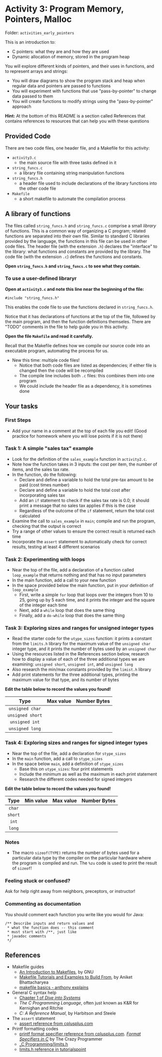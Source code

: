 # Activity 3: Program Memory, Pointers, Malloc

Folder: `activities_early_pointers`

This is an introduction to:
* C pointers: what they are and how they are used
* Dynamic allocation of memory, stored in the program heap

You will explore different kinds of pointers, and their uses in functions,
and to represent arrays and strings:
- You will draw diagrams to show the program stack and heap when regular data
and pointers are passed to functions
- You will experiment with functions that use "pass-by-pointer" to change
data passed to them
- You will create functions to modify strings using the "pass-by-pointer" 
approach
	
**Hint:** At the bottom of this README is a section called References that 
contains references to resources that can help you with these questions

## Provided Code

There are two code files, one header file, and a Makefile for this activity:

- `activity3.c`
    - the main source file with three tasks defined in it
- `string_funcs.c`
    - a library file containing string manipulation functions
- `string_funcs.h`
    - a header file used to include declarations of the library functions into
the other code file
- `Makefile`
    - a short makefile to automate the compilation process


## A library of functions

The files called `string_funcs.h` and `string_funcs.c` comprise a small
*library* of functions. This is a common way of organizing a C program; related
functions are separated into their own file. Similar to standard C libraries
provided by the language, the functions in this file can be used in other code
files. The header file (with the extension `.h`) declares the "interface" to the
library: what functions and constants are provided by the library. The code 
file (with the extension `.c`) defines the functions and constants.

**Open `string_funcs.h` and `string_funcs.c` to see what they contain.**


### To use a user-defined libraryr

**Open at `activity3.c` and note this line near the beginning of the file:**

	#include "string_funcs.h"

This enables the code file to use the functions declared in `string_funcs.h`.

Notice that it has declarations of functions at the top of the file, followed 
by the main program, and then the function definitions 
themseles. There are "TODO" comments in the file to help guide you in this 
activity.

**Open the file `Makefile` and read it carefully.**

Recall that the Makefile defines how we compile our source code into an 
executable program, automating the process for us.

- New this time: multiple code files!
    - Notice that both code files are listed as dependencies; if either file
is changed then the code will be recompiled
    - The compile line includes both `.c` files: this combines them into one
program
    - We could include the header file as a dependency, it is sometimes done


## Your tasks

### First Steps
- Add your name in a comment at the top of each file you edit! (Good practice
for homework where you will lose points if it is not there) 


### Task 1: A simple "sales tax" example

- Look for the definition of the `sales_example` function in `activity2.c`. 
- Note how the function takes in 3 inputs: the cost per item, the number of 
items, and the sales tax rate.
- In the function, do the following:
    - Declare and define a variable to hold the total pre-tax amount to be paid 
    (cost times number)
    - Declare and define a variable to hold the total cost after incorporating 
    sales tax
    - Add an `if` statement to check if the sales tax rate is 0.0; it should 
    print a message that no sales tax applies if this is the case
    - Regardless of the outcome of the `if` statement, return the total cost 
    calculated
- Examine the call to `sales_example` in `main`; compile and run the program, 
checking that the output is correct
- Try a range of other values to ensure the correct result is returned each time
- Incorporate the `assert` statement to automatically check for correct results,
testing at least 4 different scenarios

### Task 2: Experimenting with loops

- Near the top of the file, add a declaration of a function called 
`loop_example` that returns nothing and that has no input parameters
- In the main function, add a call to your new function
- In the space provided below the main function, put in your definition of 
`loop_example`
    - First, write a simple `for` loop that loops over the integers from 10 to 
    25, going up by 5 each time, and it prints the integer and the square of the 
    integer each time
    - Next, add a `while` loop that does the same thing
    - Finally, add a `do-while` loop that does the same thing


### Task 3: Exploring sizes and ranges for unsigned integer types

- Read the starter code for the `utype_sizes` function: it prints a constant 
from the `limits.h` library for the maximum value of 
the `unsigned char` integer type, and it prints the number of bytes used by an 
`unsigned char`
- Using the resources listed in the References section below, research how to 
display a value of each of the three additional types we are examining: 
`unsigned short`, `unsigned int`, and `unsigned long`
- Also research the min/max constants provided by the `limist.h` library
- Add print statements for the three additional types, printing the
maximum value for that type, and its number of bytes

**Edit the table below to record the values you found!**

| Type              | Max value  | Number Bytes |
| :-------------:   | :-------:  | :----------: |
| `unsigned char`   |            |              |
| `unsigned short`  |            |              |
| `unsigned int`    |            |              |
| `unsigned long`   |            |              |


### Task 4: Exploring sizes and ranges for signed integer types
- Near the top of the file, add a declaration for `stype_sizes`
- In the `main` function, add a call to `stype_sizes`
- In the space below `main`, add a definition of `stype_sizes`
    - Base this on `utype_sizes`: four print statements
    - Include the minimum as well as the maximum in each print statement
    - Research the different codes needed for signed integers

**Edit the table below to record the values you found!**

| Type     | Min value  | Max value  | Number Bytes |
| :----:   | :--------: | :--------: | :----------: |
| `char`   |            |            |              |
| `short`  |            |            |              |
| `int`    |            |            |              |
| `long`   |            |            |              |


### Notes 

- The macro `sizeof(TYPE)` returns the number of bytes used for a particular
  data type by the compiler on the particular hardware where the program is
  compiled and run. The `%zu` code is used to print the result of `sizeof`!

### Feeling stuck or confused?

Ask for help right away from neighbors, preceptors, or instructor!


### Commenting as documentation

You should comment each function you write like you would for Java:

	/** Describe inputs and return values and 
	 * what the function does -- this comment
	 * must start with /**, just like 
	 * javadoc comments
	 */

## References

- Makefile guides
  - [An Introduction to Makefiles](https://www.gnu.org/software/make/manual/html_node/Introduction.html), by GNU
  - [Makefile Tutorials and Examples to Build From](https://earthly.dev/blog/make-tutorial/), by Aniket Bhattacharyea
  - [makefile basics - anthony explains](https://www.youtube.com/watch?v=20GC9mYoFGs)
- General C syntax help
  - [Chapter 1 of _Dive into Systems_](https://diveintosystems.org/book/C1-C_intro/index.html)
  - _The C Programming Language_, often just known as K&R for Kernighan and Ritchie
  - _C: A Reference Manual_, by Harbitson and Steele
- The `assert` statement
  - [assert reference from cplusplus.com](https://cplusplus.com/reference/cassert/assert/?kw=assert)
- Printf formatting codes
  - [printf format specifier reference from cplusplus.com](http://www.cplusplus.com/reference/cstdio/printf/).
  [_Format Specifiers in C_](https://www.thecrazyprogrammer.com/2016/10/format-specifiers-c.html) by The Crazy Programmer
  - [_C Programming/limits.h](https://en.wikibooks.org/wiki/C_Programming/limits.h)
  - [limits.h reference in tutorialspoint](https://www.tutorialspoint.com/c_standard_library/limits_h.htm)
